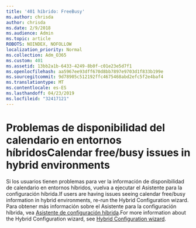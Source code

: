 ```yaml
---
title: '401 híbrido: FreeBusy'
ms.author: chrisda
author: chrisda
ms.date: 2/9/2018
ms.audience: Admin
ms.topic: article
ROBOTS: NOINDEX, NOFOLLOW
localization_priority: Normal
ms.collection: Adm_O365
ms.custom: 401
ms.assetid: 13bb2a1b-6433-4249-8b0f-c01e23e5d7f1
ms.openlocfilehash: aa5967ee93dff670d8bb7897e9703d1f833b199e
ms.sourcegitcommit: 9d78905c512192ffc4675468abd2efc5f2e4baf4
ms.translationtype: MT
ms.contentlocale: es-ES
ms.lasthandoff: 04/23/2019
ms.locfileid: "32417121"
---
```

# <a name="calendar-freebusy-issues-in-hybrid-environments"></a><span data-ttu-id="1bb6b-102">Problemas de disponibilidad del calendario en entornos híbridos</span><span class="sxs-lookup"><span data-stu-id="1bb6b-102">Calendar free/busy issues in hybrid environments</span></span>

<span data-ttu-id="1bb6b-103">Si los usuarios tienen problemas para ver la información de disponibilidad de calendario en entornos híbridos, vuelva a ejecutar el Asistente para la configuración híbrida.</span><span class="sxs-lookup"><span data-stu-id="1bb6b-103">If users are having issues seeing calendar free/busy information in hybrid environments, re-run the Hybrid Configuration wizard.</span></span> <span data-ttu-id="1bb6b-104">Para obtener más información sobre el Asistente para la configuración híbrida, vea [Asistente de configuración híbrida](https://go.microsoft.com/fwlink/p/?linkid=528149).</span><span class="sxs-lookup"><span data-stu-id="1bb6b-104">For more information about the Hybrid Configuration wizard, see [Hybrid Configuration wizard](https://go.microsoft.com/fwlink/p/?linkid=528149).</span></span>
